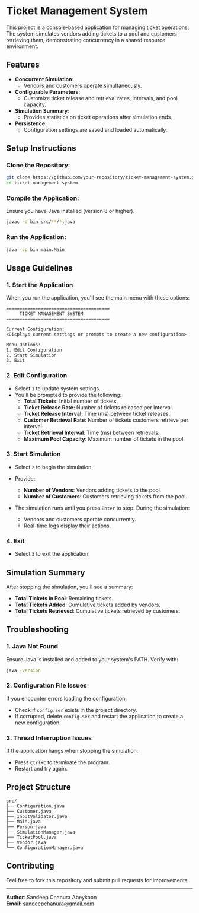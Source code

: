 # Ticket Management System

This project is a console-based application for managing ticket operations. The system simulates vendors adding tickets to a pool and customers retrieving them, demonstrating concurrency in a shared resource environment.

## Features

- **Concurrent Simulation**:
    - Vendors and customers operate simultaneously.
- **Configurable Parameters**:
    - Customize ticket release and retrieval rates, intervals, and pool capacity.
- **Simulation Summary**:
    - Provides statistics on ticket operations after simulation ends.
- **Persistence**:
    - Configuration settings are saved and loaded automatically.

## Setup Instructions

### Clone the Repository:

```bash
git clone https://github.com/your-repository/ticket-management-system.git
cd ticket-management-system
```

### Compile the Application:
Ensure you have Java installed (version 8 or higher).

```bash
javac -d bin src/**/*.java
```

### Run the Application:

```bash
java -cp bin main.Main
```

## Usage Guidelines

### 1. Start the Application

When you run the application, you'll see the main menu with these options:

```
=======================================
     TICKET MANAGEMENT SYSTEM
=======================================

Current Configuration:
<Displays current settings or prompts to create a new configuration>

Menu Options:
1. Edit Configuration
2. Start Simulation
3. Exit
```

### 2. Edit Configuration

- Select `1` to update system settings.
- You'll be prompted to provide the following:
    - **Total Tickets**: Initial number of tickets.
    - **Ticket Release Rate**: Number of tickets released per interval.
    - **Ticket Release Interval**: Time (ms) between ticket releases.
    - **Customer Retrieval Rate**: Number of tickets customers retrieve per interval.
    - **Ticket Retrieval Interval**: Time (ms) between retrievals.
    - **Maximum Pool Capacity**: Maximum number of tickets in the pool.

### 3. Start Simulation

- Select `2` to begin the simulation.

- Provide:
    - **Number of Vendors**: Vendors adding tickets to the pool.
    - **Number of Customers**: Customers retrieving tickets from the pool.

- The simulation runs until you press `Enter` to stop. During the simulation:
    - Vendors and customers operate concurrently.
    - Real-time logs display their actions.

### 4. Exit

- Select `3` to exit the application.

## Simulation Summary

After stopping the simulation, you'll see a summary:
- **Total Tickets in Pool**: Remaining tickets.
- **Total Tickets Added**: Cumulative tickets added by vendors.
- **Total Tickets Retrieved**: Cumulative tickets retrieved by customers.

## Troubleshooting

### 1. Java Not Found
Ensure Java is installed and added to your system's PATH. Verify with:

```bash
java -version
```

### 2. Configuration File Issues
If you encounter errors loading the configuration:
- Check if `config.ser` exists in the project directory.
- If corrupted, delete `config.ser` and restart the application to create a new configuration.

### 3. Thread Interruption Issues
If the application hangs when stopping the simulation:
- Press `Ctrl+C` to terminate the program.
- Restart and try again.

## Project Structure

```
src/
├── Configuration.java
├── Customer.java
├── InputValidator.java
├── Main.java
├── Person.java
├── SimulationManager.java
├── TicketPool.java
├── Vendor.java
└── ConfigurationManager.java
```

## Contributing

Feel free to fork this repository and submit pull requests for improvements.

---

**Author**: Sandeep Chanura Abeykoon  
**Email**: sandeepchanura@gmail.com

